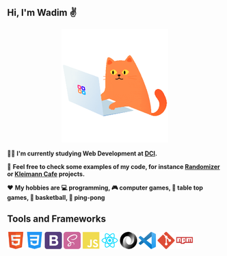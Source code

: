 ## Hi, I'm Wadim :v:

<p align="center">
  <img src="cat-programmer.gif" width="250" height="265"/>
</p>

:man_student: **I'm currently studying Web Development at [DCI](https://digitalcareerinstitute.org/).**

:briefcase: **Feel free to check some examples of my code, for instance [Randomizer](https://sempris.github.io/civ_randomizer/) or [Kleimann Cafe](https://sempris.github.io/cafe-kleimann/) projects.**

:hearts: **My hobbies are :computer: programming, :video_game: computer games, :game_die: table top games, :basketball: basketball, :ping_pong: ping-pong**

## Tools and Frameworks

<img src="html.png" width="40" height="40" title="HTML"/> <img src="css.png" width="40" height="40" title="CSS"> <img src="bootstrap.png" width="40" height="40" title="Bootstrap"> <img src="sass.png" width="40" height="40" title="SASS"> <img src="js.png" width="40" height="40" title="JavaScript"> <img src="react.png" width="40" height="40" title="JavaScript"> <img src="json.png" width="40" height="40" title="JSON"> <img src="vscode.png" width="40" height="40" title="VS Code"> <img src="git.png" width="40" height="40" title="Git"> <img src="npm.png" width="40" height="40" title="NPM">
